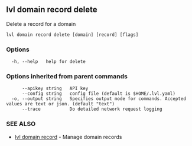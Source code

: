 ## lvl domain record delete

Delete a record for a domain

```
lvl domain record delete [domain] [record] [flags]
```

### Options

```
  -h, --help   help for delete
```

### Options inherited from parent commands

```
      --apikey string   API key
      --config string   config file (default is $HOME/.lvl.yaml)
  -o, --output string   Specifies output mode for commands. Accepted values are text or json. (default "text")
      --trace           Do detailed network request logging
```

### SEE ALSO

* [lvl domain record](lvl_domain_record.md)	 - Manage domain records


